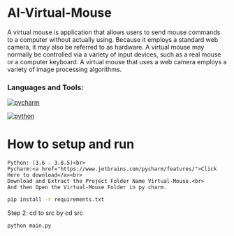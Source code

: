 # AI-Virtual-Mouse
A virtual mouse is application that allows users to send mouse commands to a computer without actually using. Because it employs a standard web camera, it may also be referred to as hardware. A virtual mouse may normally be controlled via a variety of input devices, such as a real mouse or a computer keyboard. A virtual mouse that uses a web camera employs a variety of image processing algorithms.<br>
<h3 align="left">Languages and Tools:</h3>
<p align="left"> <a href="https://www.jetbrains.com/pycharm/features/" target="_blank" rel="noreferrer"> <img src="https://img.shields.io/badge/PyCharm-000000.svg?&style=for-the-badge&logo=PyCharm&logoColor=white" alt="pycharm"/> </a> <br>
  <p align="left"> <a href="https://www.python.org/" target="_blank" rel="noreferrer"> <img src="https://img.shields.io/badge/Python-FFD43B?style=for-the-badge&logo=python&logoColor=blue" alt="python"/> </a><br>
    
  # How to setup and run
    Python: (3.6 - 3.8.5)<br>
    Pycharm:<a href="https://www.jetbrains.com/pycharm/features/">Click Here to download</a><br>
    Download and Extract the Project Folder Name Virtual-Mouse.<br>
    And then Open the Virtual-Mouse Folder in py charm.
      
    
  ```bash
  pip install -r requirements.txt
  ```
  
  Step 2:
 cd to src by cd src
  ```bash 
  python main.py
  ```
 
    
  
